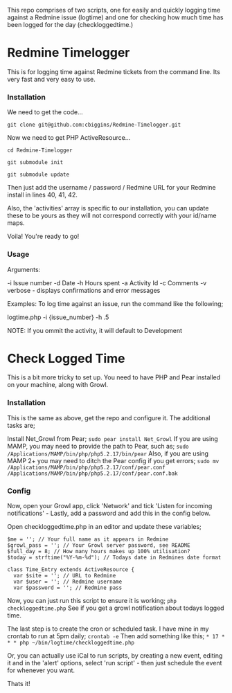 This repo comprises of two scripts, one for easily and quickly logging time against a Redmine issue (logtime) and one for checking how much time has been logged for the day (checkloggedtime.)

# Redmine Timelogger
This is for logging time against Redmine tickets from the command line. Its very fast and very easy to use.

### Installation
We need to get the code...

`git clone git@github.com:cbiggins/Redmine-Timelogger.git`


Now we need to get PHP ActiveResource...

`cd Redmine-Timelogger`

`git submodule init`

`git submodule update`


Then just add the username / password / Redmine URL for your Redmine install in lines 40, 41, 42.

Also, the 'activities' array is specific to our installation, you can update these to be yours as they will not correspond correctly with your id/name maps.

Voila! You're ready to go!

### Usage

 Arguments:
 
 -i Issue number
 -d Date
 -h Hours spent
 -a Activity Id
 -c Comments
 -v verbose - displays confirmations and error messages

 Examples: To log time against an issue, run the command like the following;

 logtime.php -i {issue_number} -h .5

 NOTE: If you ommit the activity, it will default to Development
 
# Check Logged Time

This is a bit more tricky to set up. You need to have PHP and Pear installed on your machine, along with Growl. 

### Installation 
This is the same as above, get the repo and configure it. The additional tasks are;

Install Net_Growl from Pear;
`sudo pear install Net_Growl`
If you are using MAMP, you may need to provide the path to Pear, such as;
`sudo /Applications/MAMP/bin/php/php5.2.17/bin/pear`
Also, if you are using MAMP 2+ you may need to ditch the Pear config if you get errors;
`sudo mv /Applications/MAMP/bin/php/php5.2.17/conf/pear.conf /Applications/MAMP/bin/php/php5.2.17/conf/pear.conf.bak`

### Config

Now, open your Growl app, click 'Network' and tick 'Listen for incoming notifications' - Lastly, add a password and add this in the config below.

Open checkloggedtime.php in an editor and update these variables;

    $me = ''; // Your full name as it appears in Redmine
    $growl_pass = ''; // Your Growl server password, see README 
    $full_day = 8; // How many hours makes up 100% utilisation?
    $today = strftime("%Y-%m-%d"); // Todays date in Redmines date format
    
    class Time_Entry extends ActiveResource {
      var $site = ''; // URL to Redmine
      var $user = ''; // Redmine username
      var $password = ''; // Redmine pass

Now, you can just run this script to ensure it is working;
`php checkloggedtime.php`
See if you get a growl notification about todays logged time.

The last step is to create the cron or scheduled task. I have mine in my crontab to run at 5pm daily;
`crontab -e`
Then add something like this;
`* 17 * * * php ~/bin/logtime/checkloggedtime.php`

Or, you can actually use iCal to run scripts, by creating a new event, editing it and in the 'alert' options, select 'run script' - then just schedule the event for whenever you want. 

Thats it!

